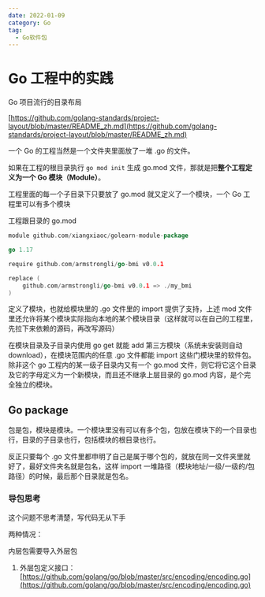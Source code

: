 ```yaml
---
date: 2022-01-09
category: Go
tag:
  - Go软件包
---
```


# Go 工程中的实践

Go 项目流行的目录布局

[https://github.com/golang-standards/project-layout/blob/master/README_zh.md](https://github.com/golang-standards/project-layout/blob/master/README_zh.md)



一个 Go 的工程当然是一个文件夹里面放了一堆 .go 的文件。

如果在工程的根目录执行 `go mod init` 生成 go.mod 文件，那就是把**整个工程定义为一个 Go 模块（Module）**。

工程里面的每一个子目录下只要放了 go.mod 就又定义了一个模块，一个 Go 工程里可以有多个模块



工程跟目录的 go.mod

```go
module github.com/xiangxiaoc/golearn-module-package

go 1.17

require github.com/armstrongli/go-bmi v0.0.1

replace (
	github.com/armstrongli/go-bmi v0.0.1 => ./my_bmi
)
```



定义了模块，也就给模块里的 .go 文件里的 import 提供了支持，上述 mod 文件里还允许将某个模块实际指向本地的某个模块目录（这样就可以在自己的工程里，先拉下来依赖的源码，再改写源码）



在模块目录及子目录内使用 go get  就能 add 第三方模块（系统未安装则自动 download），在模块范围内的任意 .go 文件都能 import 这些门模块里的软件包。除非这个 go 工程内的某一级子目录内又有一个 go.mod 文件，则它将它这个目录及它的字母定义为一个新模块，而且还不继承上层目录的 go.mod 内容，是个完全独立的模块。



## Go package
包是包，模块是模块。一个模块里没有可以有多个包，包放在模块下的一个目录也行，目录的子目录也行，包括模块的根目录也行。



反正只要每个 .go 文件里都申明了自己是属于哪个包的，就放在同一文件夹里就好了，最好文件夹名就是包名，这样 import 一堆路径（模块地址/一级/一级的/包路径）的时候，最后那个目录就是包名。



### 导包思考
这个问题不思考清楚，写代码无从下手

两种情况：

内层包需要导入外层包

1. 外层包定义接口：[https://github.com/golang/go/blob/master/src/encoding/encoding.go](https://github.com/golang/go/blob/master/src/encoding/encoding.go)

